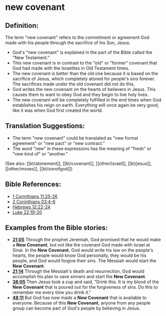 # new covenant #

## Definition: ##

The term "new covenant" refers to the commitment or agreement God made with his people through the sacrifice of his Son, Jesus. 

* God's "new covenant" is explained in the part of the Bible called the "New Testament."
* This new covenant is in contrast to the "old" or "former" covenant that God had made with the Israelites in Old Testament times.
* The new covenant is better than the old one because it is based on the sacrifice of Jesus, which completely atoned for people's sins forever. The sacrifices made under the old covenant did not do this.
* God writes the new covenant on the hearts of believers in Jesus. This causes them to want to obey God and they begin to live holy lives.
* The new covenant will be completely fulfilled in the end times when God establishes his reign on earth. Everything will once again be very good, like it was when God first created the world.

## Translation Suggestions: ##

* The term "new covenant" could be translated as "new formal agreement" or "new pact" or "new contract."
* The word "new" in these expressions has the meaning of "fresh" or "new kind of" or "another."

(See also: [[kt/atonement]], [[kt/covenant]], [[other/israel]], [[kt/jesus]], [[other/moses]], [[kt/sonofgod]])

## Bible References: ##

* [1 Corinthians 11:25-26](en/tn/1co/help/11/25)
* [2 Corinthians 03:4-6](en/tn/2co/help/03/04)
* [Hebrews 12:22-24](en/tn/heb/help/12/22)
* [Luke 22:19-20](en/tn/luk/help/22/19)

## Examples from the Bible stories: ##

* __[21:05](en/tn/obs/help/21/05)__ Through the prophet Jeremiah, God promised that he would make a __New Covenant__, but not like the covenant God made with Israel at Sinai. In the __New Covenant__, God would write his law on the people's hearts, the people would know God personally, they would be his people, and God would forgive their sins. The Messiah would start the __New Covenant__.
* __[21:14](en/tn/obs/help/21/14)__ Through the Messiah's death and resurrection, God would accomplish his plan to save sinners and start the __New Covenant__.
* __[38:05](en/tn/obs/help/38/05)__ Then Jesus took a cup and said, "Drink this. It is my blood of the __New Covenant__  that is poured out for the forgiveness of sins. Do this to remember me every time you drink it."
* __[48:11](en/tn/obs/help/48/11)__ But God has now made a __New Covenant__  that is available to everyone. Because of this __New Covenant__, anyone from any people group can become part of God's people by believing in Jesus.